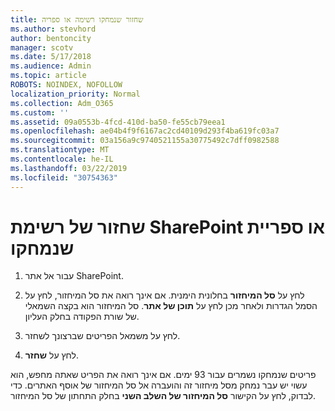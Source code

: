 ```yaml
---
title: שחזור שנמחקו רשימה או ספריה
ms.author: stevhord
author: bentoncity
manager: scotv
ms.date: 5/17/2018
ms.audience: Admin
ms.topic: article
ROBOTS: NOINDEX, NOFOLLOW
localization_priority: Normal
ms.collection: Adm_O365
ms.custom: ''
ms.assetid: 09a0553b-4fcd-410d-ba50-fe55cb79eea1
ms.openlocfilehash: ae04b4f9f6167ac2cd40109d293f4ba619fc03a7
ms.sourcegitcommit: 03a156a9c9740521155a30775492c7dff0982588
ms.translationtype: MT
ms.contentlocale: he-IL
ms.lasthandoff: 03/22/2019
ms.locfileid: "30754363"
---
```

# <a name="restore-a-deleted-sharepoint-list-or-library"></a>שחזור של רשימת SharePoint או ספריית שנמחקו

1. עבור אל אתר SharePoint.
    
2. לחץ על **סל המיחזור** בחלונית הימנית. אם אינך רואה את סל המיחזור, לחץ על הסמל הגדרות ולאחר מכן לחץ על **תוכן של אתר**. סל המיחזור הוא בקצה השמאלי של שורת הפקודה בחלק העליון.
    
3. לחץ על משמאל הפריטים שברצונך לשחזר.
    
4. לחץ על **שחזר**.
    
פריטים שנמחקו נשמרים עבור 93 ימים. אם אינך רואה את הפריט שאתה מחפש, הוא עשוי יש עבר נמחק מסל מיחזור זה והועברה אל סל המיחזור של אוסף האתרים. כדי לבדוק, לחץ על הקישור **סל המיחזור של השלב השני** בחלק התחתון של סל המיחזור. 
  

